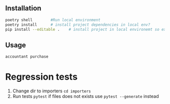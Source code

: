 ## Installation
```sh
poetry shell        #Run local environment
poetry install      # install project dependencies in local env?
pip install --editable .    # install project in local environemt so executable is generated
```

## Usage
```sh
accountant purchase
```

# Regression tests
1. Change dir to importers
`cd importers`
2. Run tests
`pytest` 
if files does not exists use 
`pytest --generate` instead
